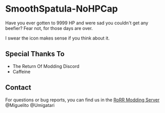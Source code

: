 # SmoothSpatula-NoHPCap
Have you ever gotten to 9999 HP and were sad you couldn't get any beefier? Fear not, for those days are over.

I swear the icon makes sense if you think about it.

## Special Thanks To
* The Return Of Modding Discord
* Caffeine

## Contact
For questions or bug reports, you can find us in the [RoRR Modding Server](https://discord.gg/VjS57cszMq) @Miguelito @Umigatari
